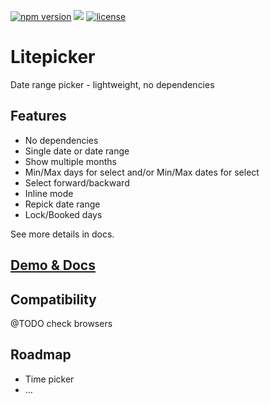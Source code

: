 [![npm version](https://badge.fury.io/js/litepicker.svg)](https://www.npmjs.com/package/litepicker) ![](https://github.com/wakirin/litepicker/workflows/CI/badge.svg) [![license](https://img.shields.io/github/license/mashape/apistatus.svg)](https://github.com/wakirin/Litepicker/blob/master/README.md)

Litepicker
=========

Date range picker - lightweight, no dependencies

## Features
* No dependencies
* Single date or date range
* Show multiple months
* Min/Max days for select and/or Min/Max dates for select
* Select forward/backward
* Inline mode
* Repick date range
* Lock/Booked days  
  
See more details in docs.

## [Demo & Docs](https://wakirin.github.io/Litepicker)

## Compatibility
@TODO check browsers

## Roadmap
* Time picker
* ...